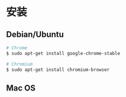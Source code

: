 # 安装

## Debian/Ubuntu

```sh
# Chrome
$ sudo apt-get install google-chrome-stable

# Chromium
$ sudo apt-get install chromium-browser
```

## Mac OS